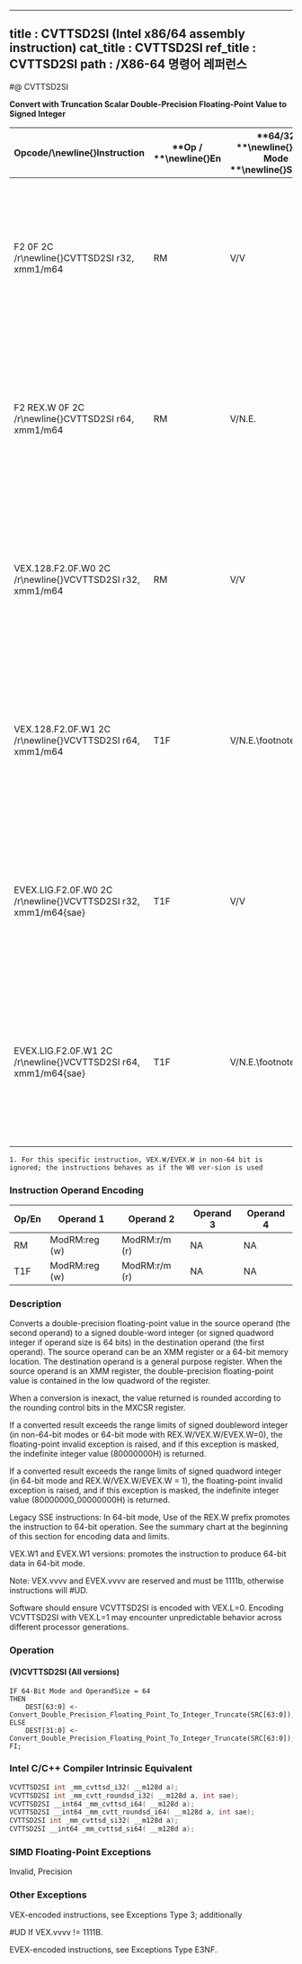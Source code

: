 ----------------------------
title : CVTTSD2SI (Intel x86/64 assembly instruction)
cat_title : CVTTSD2SI
ref_title : CVTTSD2SI
path : /X86-64 명령어 레퍼런스
----------------------------
#@ CVTTSD2SI

**Convert with Truncation Scalar Double-Precision Floating-Point Value to Signed Integer**

|**Opcode/**\newline{}**Instruction**|**Op / **\newline{}**En**|**64/32 **\newline{}**bit Mode **\newline{}**Support**|**CPUID **\newline{}**Feature **\newline{}**Flag**|**Description**|
|------------------------------------|-------------------------|------------------------------------------------------|--------------------------------------------------|---------------|
|F2 0F 2C /r\newline{}CVTTSD2SI r32, xmm1/m64|RM|V/V|SSE2|Convert one double-precision floating-point value from xmm1/m64 to one signed doubleword integer in r32 using truncation.|
|F2 REX.W 0F 2C /r\newline{}CVTTSD2SI r64, xmm1/m64|RM|V/N.E.|SSE2|Convert one double-precision floating-point value from xmm1/m64 to one signed quadword integer in r64 using truncation.|
|VEX.128.F2.0F.W0 2C /r\newline{}VCVTTSD2SI r32, xmm1/m64|RM|V/V|AVX|Convert one double-precision floating-point value from xmm1/m64 to one signed doubleword integer in r32 using truncation.|
|VEX.128.F2.0F.W1 2C /r\newline{}VCVTTSD2SI r64, xmm1/m64|T1F|V/N.E.\footnote{1}|AVX|Convert one double-precision floating-point value from xmm1/m64 to one signed quadword integer in r64 using truncation.|
|EVEX.LIG.F2.0F.W0 2C /r\newline{}VCVTTSD2SI r32, xmm1/m64{sae}|T1F|V/V|AVX512F|Convert one double-precision floating-point value from xmm1/m64 to one signed doubleword integer in r32 using truncation.|
|EVEX.LIG.F2.0F.W1 2C /r\newline{}VCVTTSD2SI r64, xmm1/m64{sae}|T1F|V/N.E.\footnote{1}|AVX512F|Convert one double-precision floating-point value from xmm1/m64 to one signed quadword integer in r64 using truncation.|
||||||

```note
1. For this specific instruction, VEX.W/EVEX.W in non-64 bit is ignored; the instructions behaves as if the W0 ver-sion is used
```
### Instruction Operand Encoding


|Op/En|Operand 1|Operand 2|Operand 3|Operand 4|
|-----|---------|---------|---------|---------|
|RM|ModRM:reg (w)|ModRM:r/m (r)|NA|NA|
|T1F|ModRM:reg (w)|ModRM:r/m (r)|NA|NA|
### Description


Converts a double-precision floating-point value in the source operand (the second operand) to a signed double-word integer (or signed quadword integer if operand size is 64 bits) in the destination operand (the first operand). The source operand can be an XMM register or a 64-bit memory location. The destination operand is a general purpose register. When the source operand is an XMM register, the double-precision floating-point value is contained in the low quadword of the register. 

When a conversion is inexact, the value returned is rounded according to the rounding control bits in the MXCSR register. 

If a converted result exceeds the range limits of signed doubleword integer (in non-64-bit modes or 64-bit mode with REX.W/VEX.W/EVEX.W=0), the floating-point invalid exception is raised, and if this exception is masked, the indefinite integer value (80000000H) is returned.

If a converted result exceeds the range limits of signed quadword integer (in 64-bit mode and REX.W/VEX.W/EVEX.W = 1), the floating-point invalid exception is raised, and if this exception is masked, the indefinite integer value (80000000_00000000H) is returned.

Legacy SSE instructions: In 64-bit mode, Use of the REX.W prefix promotes the instruction to 64-bit operation. See the summary chart at the beginning of this section for encoding data and limits.

VEX.W1 and EVEX.W1 versions: promotes the instruction to produce 64-bit data in 64-bit mode.

Note: VEX.vvvv and EVEX.vvvv are reserved and must be 1111b, otherwise instructions will #UD.



Software should ensure VCVTTSD2SI is encoded with VEX.L=0. Encoding VCVTTSD2SI with VEX.L=1 may encounter unpredictable behavior across different processor generations.


### Operation
#### (V)CVTTSD2SI (All versions)
```info-verb
IF 64-Bit Mode and OperandSize = 64
THEN
    DEST[63:0] <-   Convert_Double_Precision_Floating_Point_To_Integer_Truncate(SRC[63:0]);
ELSE
    DEST[31:0] <-   Convert_Double_Precision_Floating_Point_To_Integer_Truncate(SRC[63:0]);
FI;
```

### Intel C/C++ Compiler Intrinsic Equivalent

```cpp
VCVTTSD2SI int _mm_cvttsd_i32( __m128d a);
VCVTTSD2SI int _mm_cvtt_roundsd_i32( __m128d a, int sae);
VCVTTSD2SI __int64 _mm_cvttsd_i64( __m128d a);
VCVTTSD2SI __int64 _mm_cvtt_roundsd_i64( __m128d a, int sae);
CVTTSD2SI int _mm_cvttsd_si32( __m128d a);
CVTTSD2SI __int64 _mm_cvttsd_si64( __m128d a);
```
### SIMD Floating-Point Exceptions


Invalid, Precision

### Other Exceptions


VEX-encoded instructions, see Exceptions Type 3; additionally

#UD If VEX.vvvv != 1111B.

EVEX-encoded instructions, see Exceptions Type E3NF.

